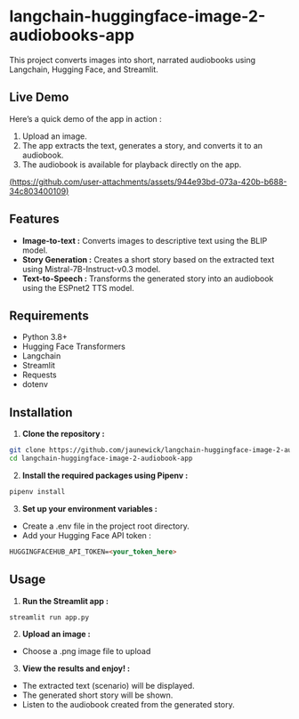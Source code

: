 # langchain-huggingface-image-2-audiobooks-app

This project converts images into short, narrated audiobooks using Langchain, Hugging Face, and Streamlit.

## Live Demo
Here’s a quick demo of the app in action :

1. Upload an image.
2. The app extracts the text, generates a story, and converts it to an audiobook.
3. The audiobook is available for playback directly on the app.

[(https://github.com/user-attachments/assets/944e93bd-073a-420b-b688-34c803400109)](https://github.com/user-attachments/assets/944e93bd-073a-420b-b688-34c803400109)

## Features
- **Image-to-text :** Converts images to descriptive text using the BLIP model.
- **Story Generation :** Creates a short story based on the extracted text using Mistral-7B-Instruct-v0.3 model.
- **Text-to-Speech :** Transforms the generated story into an audiobook using the ESPnet2 TTS model.

## Requirements
- Python 3.8+
- Hugging Face Transformers
- Langchain
- Streamlit
- Requests
- dotenv

## Installation
1. **Clone the repository :**
```bash
git clone https://github.com/jaunewick/langchain-huggingface-image-2-audiobook-app.git
cd langchain-huggingface-image-2-audiobook-app
```

2. **Install the required packages using Pipenv :**
```bash
pipenv install
```

3. **Set up your environment variables :**
- Create a .env file in the project root directory.
- Add your Hugging Face API token :
```md
HUGGINGFACEHUB_API_TOKEN=<your_token_here>
```

## Usage
1. **Run the Streamlit app :**
```bash
streamlit run app.py
```

2. **Upload an image :**

- Choose a .png image file to upload

3. **View the results and enjoy! :**
- The extracted text (scenario) will be displayed.
- The generated short story will be shown.
- Listen to the audiobook created from the generated story.
